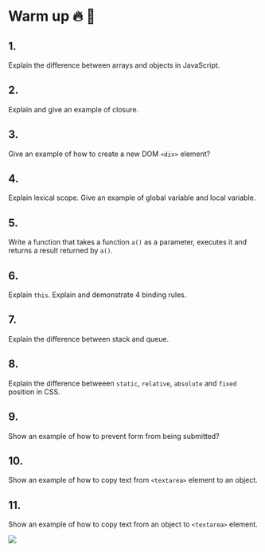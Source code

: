 # Warm up :fire: :muscle:

## 1.

Explain the difference between arrays and objects in JavaScript.

## 2.

Explain and give an example of closure.

## 3.

Give an example of how to create a new DOM `<div>` element?

## 4.

Explain lexical scope. Give an example of global variable and local variable.

## 5.

Write a function that takes a function `a()` as a parameter, executes it and returns a result returned by `a()`.

## 6.

Explain `this`. Explain and demonstrate 4 binding rules.

## 7.

Explain the difference between stack and queue.

## 8.

Explain the difference betweeen `static`, `relative`, `absolute` and `fixed` position in CSS.

## 9.

Show an example of how to prevent form from being submitted?

## 10.

Show an example of how to copy text from `<textarea>` element to an object.

## 11.

Show an example of how to copy text from an object to `<textarea>` element.

![](http://rack.2.mshcdn.com/media/ZgkyMDEzLzA3LzA1LzBmLzMwUm9jay5jZmQ0OS5naWYKcAl0aHVtYgkxMjAweDk2MDA-/5a25e419/efa/30-Rock.gif)

